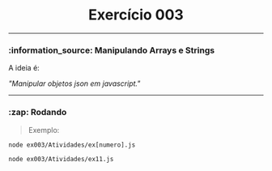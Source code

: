 <h1 align="center">Exercício 003</h1>

--------------------------------------------------------------------------------------

<h3>:information_source: Manipulando Arrays e Strings</h3>

A ideia é:

_"Manipular objetos json em javascript."_

--------------------------------------------------------------------------------------

<h3>:zap: Rodando</h3>

> Exemplo:

```
node ex003/Atividades/ex[numero].js
```

```
node ex003/Atividades/ex11.js
```
